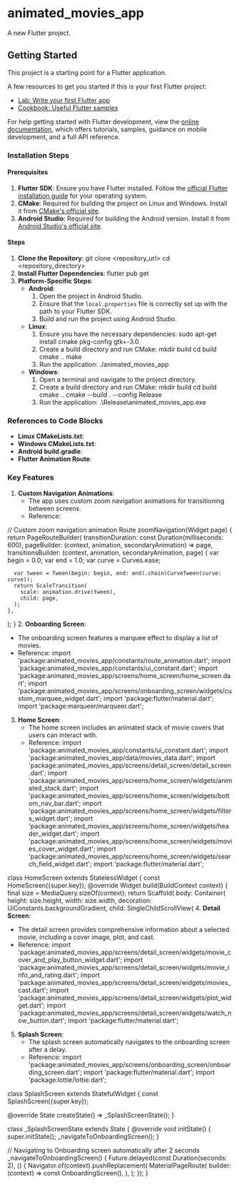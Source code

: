 # animated_movies_app

A new Flutter project.

## Getting Started

This project is a starting point for a Flutter application.

A few resources to get you started if this is your first Flutter project:

- [Lab: Write your first Flutter app](https://docs.flutter.dev/get-started/codelab)
- [Cookbook: Useful Flutter samples](https://docs.flutter.dev/cookbook)

For help getting started with Flutter development, view the
[online documentation](https://docs.flutter.dev/), which offers tutorials,
samples, guidance on mobile development, and a full API reference.

### Installation Steps
#### Prerequisites
1. **Flutter SDK**: Ensure you have Flutter installed. Follow the [official Flutter installation guide](https://flutter.dev/docs/get-started/install) for your operating system.
2. **CMake**: Required for building the project on Linux and Windows. Install it from [CMake's official site](https://cmake.org/download/).
3. **Android Studio**: Required for building the Android version. Install it from [Android Studio's official site](https://developer.android.com/studio).

#### Steps
1. **Clone the Repository**:
   git clone <repository_url>
    cd <repository_directory> 
2. **Install Flutter Dependencies**:
       flutter pub get
3. **Platform-Specific Steps**:
    - **Android**:
        1. Open the project in Android Studio.
        2. Ensure that the `local.properties` file is correctly set up with the path to your Flutter SDK.
        3. Build and run the project using Android Studio.
    - **Linux**:
        1. Ensure you have the necessary dependencies:
                       sudo apt-get install cmake pkg-config gtk+-3.0
        2. Create a build directory and run CMake:
                       mkdir build
            cd build
            cmake ..
            make
        3. Run the application:
                       ./animated_movies_app
    - **Windows**:
        1. Open a terminal and navigate to the project directory.
        2. Create a build directory and run CMake:
                       mkdir build
            cd build
            cmake ..
            cmake --build . --config Release
        3. Run the application:
           .\Release\animated_movies_app.exe
### References to Code Blocks
- **Linux CMakeLists.txt**:
- **Windows CMakeLists.txt**:
- **Android build.gradle**:
- **Flutter Animation Route**:
       
### Key Features 
1. **Custom Navigation Animations**: 
   - The app uses custom zoom navigation animations for transitioning between screens.
   - Reference:
     
// Custom zoom navigation animation
Route zoomNavigation(Widget page) {
  return PageRouteBuilder(
    transitionDuration: const Duration(milliseconds: 600),
    pageBuilder: (context, animation, secondaryAnimation) => page,
    transitionsBuilder: (context, animation, secondaryAnimation, page) {
      var begin = 0.0;
      var end = 1.0;
      var curve = Curves.ease;

      var tween = Tween(begin: begin, end: end).chain(CurveTween(curve: curve));
      return ScaleTransition(
        scale: animation.drive(tween),
        child: page,
      );
    },
  );
}
2. **Onboarding Screen**:
   - The onboarding screen features a marquee effect to display a list of movies.
   - Reference:
 import 'package:animated_movies_app/constants/route_animation.dart';
import 'package:animated_movies_app/constants/ui_constant.dart';
import 'package:animated_movies_app/screens/home_screen/home_screen.dart';
import 'package:animated_movies_app/screens/onboarding_screen/widgets/custom_marquee_widget.dart';
import 'package:flutter/material.dart';
import 'package:marqueer/marqueer.dart';
3. **Home Screen**:
   - The home screen includes an animated stack of movie covers that users can interact with.
   - Reference:
     import 'package:animated_movies_app/constants/ui_constant.dart';
import 'package:animated_movies_app/data/movies_data.dart';
import 'package:animated_movies_app/screens/detail_screen/detail_screen.dart';
import 'package:animated_movies_app/screens/home_screen/widgets/animated_stack.dart';
import 'package:animated_movies_app/screens/home_screen/widgets/bottom_nav_bar.dart';
import 'package:animated_movies_app/screens/home_screen/widgets/filters_widget.dart';
import 'package:animated_movies_app/screens/home_screen/widgets/header_widget.dart';
import 'package:animated_movies_app/screens/home_screen/widgets/movies_cover_widget.dart';
import 'package:animated_movies_app/screens/home_screen/widgets/search_field_widget.dart';
import 'package:flutter/material.dart';

class HomeScreen extends StatelessWidget {
  const HomeScreen({super.key});
  @override
  Widget build(BuildContext context) {
    final size = MediaQuery.sizeOf(context);
    return Scaffold(
      body: Container(
        height: size.height,
        width: size.width,
        decoration: UiConstants.backgroundGradient,
        child: SingleChildScrollView(
4. **Detail Screen**:
   - The detail screen provides comprehensive information about a selected movie, including a cover image, plot, and cast.
   - Reference:
     import 'package:animated_movies_app/screens/detail_screen/widgets/movie_cover_and_play_button_widget.dart';
import 'package:animated_movies_app/screens/detail_screen/widgets/movie_info_and_rating.dart';
import 'package:animated_movies_app/screens/detail_screen/widgets/movies_cast.dart';
import 'package:animated_movies_app/screens/detail_screen/widgets/plot_widget.dart';
import 'package:animated_movies_app/screens/detail_screen/widgets/watch_now_button.dart';
import 'package:flutter/material.dart';
5. **Splash Screen**:
   - The splash screen automatically navigates to the onboarding screen after a delay.
   - Reference:
     import 'package:animated_movies_app/screens/onboarding_screen/onboarding_screen.dart';
import 'package:flutter/material.dart';
import 'package:lottie/lottie.dart';

class SplashScreen extends StatefulWidget {
  const SplashScreen({super.key});

  @override
  State<SplashScreen> createState() => _SplashScreenState();
}

class _SplashScreenState extends State<SplashScreen> {
  @override
  void initState() {
    super.initState();
    _navigateToOnboardingScreen();
  }

  // Navigating to Onboarding screen automatically after 2 seconds
  _navigateToOnboardingScreen() {
    Future.delayed(const Duration(seconds: 2), () {
      Navigator.of(context).pushReplacement(
        MaterialPageRoute(
          builder: (context) => const OnboardingScreen(),
        ),
      );
    });
  }

    
    
